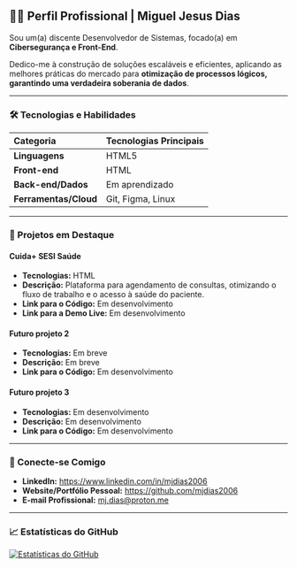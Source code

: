 ## 👨‍💻 Perfil Profissional | Miguel Jesus Dias

Sou um(a) discente Desenvolvedor de Sistemas, focado(a) em **Cibersegurança e Front-End**.

Dedico-me à construção de soluções escaláveis e eficientes, aplicando as melhores práticas do mercado para **otimização de processos lógicos, garantindo uma verdadeira soberania de dados**.

---

### 🛠️ Tecnologias e Habilidades

| Categoria | Tecnologias Principais |
| :--- | :--- |
| **Linguagens** | HTML5 |
| **Front-end** | HTML |
| **Back-end/Dados** | Em aprendizado |
| **Ferramentas/Cloud** | Git, Figma, Linux  |

---

### 📂 Projetos em Destaque

#### Cuida+ SESI Saúde
* **Tecnologias:** HTML
* **Descrição:** Plataforma para agendamento de consultas, otimizando o fluxo de trabalho e o acesso à saúde do paciente.
* **Link para o Código:** Em desenvolvimento
* **Link para a Demo Live:** Em desenvolvimento

#### Futuro projeto 2
* **Tecnologias:** Em breve
* **Descrição:** Em breve
* **Link para o Código:** Em desenvolvimento

#### Futuro projeto 3
* **Tecnologias:** Em desenvolvimento
* **Descrição:** Em desenvolvimento
* **Link para o Código:** Em desenvolvimento

---

### 🤝 Conecte-se Comigo

* **LinkedIn:** https://www.linkedin.com/in/mjdias2006
* **Website/Portfólio Pessoal:** https://github.com/mjdias2006
* **E-mail Profissional:** mj.dias@proton.me

---

### 📈 Estatísticas do GitHub

[![Estatísticas do GitHub](https://github-readme-stats.vercel.app/api?username=mjdias2006&show_icons=true&theme=default&hide_border=true&line_height=20&title_color=333&icon_color=007ACC&text_color=333&bg_color=ffffff)](https://github.com/anuraghazra/github-readme-stats)
